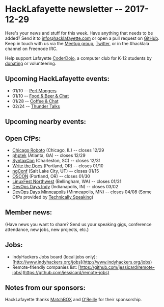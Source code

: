 # HackLafayette newsletter -- 2017-12-29

Here's your news and stuff for this week. Have anything that needs to be added? Send it to info@hacklafayette.com or open a pull request on [GitHub](https://github.com/hacklafayette/newsletter). Keep in touch with us via the [Meetup group](https://www.meetup.com/hacklafayette/), [Twitter](https://twitter.com/hacklafayette), or in the #hacklala channel on Freenode IRC.

Help support Lafayette [CoderDojo](http://www.greaterlafayettecommerce.com/greater-lafayette-coder-dojo), a computer club for K-12 students by [donating](https://www.generosity.com/education-fundraising/be-a-bit-in-our-byte) or volunteering.

## Upcoming HackLafayette events:
* 01/10 -- [Perl Mongers](https://www.meetup.com/hacklafayette/events/245731375/)
* 01/10 -- [Food & Beer & Chat](https://www.meetup.com/hacklafayette/events/qjsqplyxcbnb/)
* 01/28 -- [Coffee & Chat](https://www.meetup.com/hacklafayette/events/pcmxklyxcblc/)
* 02/24 -- [Thunder Talks](https://www.meetup.com/hacklafayette/events/245535886/)

## Upcoming nearby events:

## Open CfPs:
* [Chicago Roboto](http://chicagoroboto.com/call-for-papers/) (Chicago, IL) -- closes 12/29
* [phptek](https://tek.phparch.com/call-for-speakers) (Atlanta, GA) -- closes 12/29
* [SyntaxCon](https://www.papercall.io/syntaxcon2018) (Charleston, SC) -- closes 12/31
* [Write the Docs](http://www.writethedocs.org/conf/portland/2018/cfp/) (Portland, OR) -- closes 01/10
* [ngConf](https://docs.google.com/forms/d/e/1FAIpQLSc_sWRfsyNsq7CRdHqjLaSM_bgL_z-WoEHAltQr8a-2y4yKmg/viewform) (Salt Lake City, UT) -- closes 01/15
* [OSCON](https://conferences.oreilly.com/oscon/oscon-or/public/cfp/615) (Portland, OR) -- closes 01/30
* [LinuxFest Northwest](https://linuxfestnorthwest.org/conferences/lfnw18) (Bellingham, WA) -- closes 01/31
* [DevOps Days Indy](https://www.papercall.io/devopsdaysindy) (Indianapolis, IN) -- closes 03/02
* [DevOps Days Minneapolis](https://www.devopsdays.org/events/2018-minneapolis/propose/) (Minneapolis, MN) -- closes 04/08
(Some CfPs provided by [Technically Speaking](https://techspeak.email/)) 

## Member news:
(Have news you want to share? Send us your speaking gigs, conference attendance, new jobs, new projects, etc.)

## Jobs:
* IndyHackers Jobs board (local jobs only): [http://www.indyhackers.org/jobs](http://www.indyhackers.org/jobs)
* Remote-friendly companies list: [https://github.com/jessicard/remote-jobs](https://github.com/jessicard/remote-jobs)

## Notes from our sponsors:

HackLafayette thanks [MatchBOX](http://matchboxstudio.org/) and [O'Reilly](http://www.oreilly.com/) for their sponsorship.
